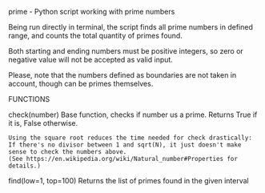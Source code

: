 prime - Python script working with prime numbers

Being run directly in terminal, the script finds all prime numbers
in defined range, and counts the total quantity of primes found.
    
Both starting and ending numbers must be positive integers,
so zero or negative value will not be accepted as valid input.
    
Please, note that the numbers defined as boundaries are not
taken in account, though can be primes themselves.

FUNCTIONS

check(number)
	Base function, checks if number us a prime. Returns True if it is, False otherwise.
        
	Using the square root reduces the time needed for check drastically:
	If there's no divisor between 1 and sqrt(N), it just doesn't make sense to check the numbers above.
	(See https://en.wikipedia.org/wiki/Natural_number#Properties for details.)
    
find(low=1, top=100)
	Returns the list of primes found in the given interval

